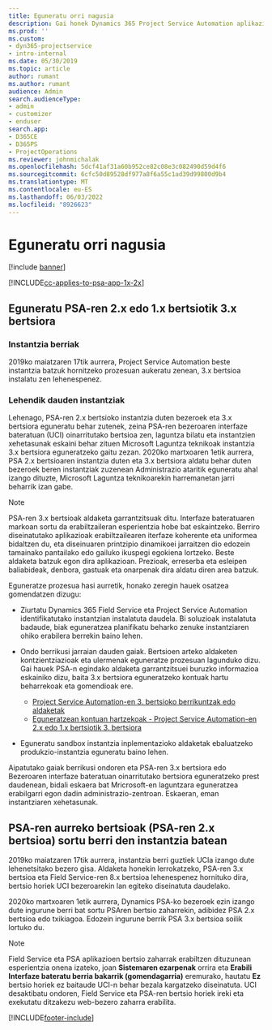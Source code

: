 ```yaml
---
title: Eguneratu orri nagusia
description: Gai honek Dynamics 365 Project Service Automation aplikazioko eginbide berri eta aldatuak bilatzeko tokiari eta azken bertsiora eguneratzeko prozesuari buruzko informazioa eskaintzen du.
ms.prod: ''
ms.custom:
- dyn365-projectservice
- intro-internal
ms.date: 05/30/2019
ms.topic: article
author: rumant
ms.author: rumant
audience: Admin
search.audienceType:
- admin
- customizer
- enduser
search.app:
- D365CE
- D365PS
- ProjectOperations
ms.reviewer: johnmichalak
ms.openlocfilehash: 5dcf41af31a60b952ce82c08e3c082490d59d4f6
ms.sourcegitcommit: 6cfc50d89528df977a8f6a55c1ad39d99800d9b4
ms.translationtype: MT
ms.contentlocale: eu-ES
ms.lasthandoff: 06/03/2022
ms.locfileid: "8926623"
---
```

# <a name="upgrade-home-page"></a>Eguneratu orri nagusia

[!include [banner](../includes/psa-now-project-operations.md)]

[!INCLUDE[cc-applies-to-psa-app-1x-2x](../includes/cc-applies-to-psa-app-1x-2x.md)]

## <a name="upgrade-from-psa-version-2x-or-1x-to-version-3x"></a>Eguneratu PSA-ren 2.x edo 1.x bertsiotik 3.x bertsiora

### <a name="new-instances"></a>Instantzia berriak

2019ko maiatzaren 17tik aurrera, Project Service Automation beste instantzia batzuk hornitzeko prozesuan aukeratu zenean, 3.x bertsioa instalatu zen lehenespenez.

### <a name="existing-instances"></a>Lehendik dauden instantziak

Lehenago, PSA-ren 2.x bertsioko instantzia duten bezeroek eta 3.x bertsiora eguneratu behar zutenek, zeina PSA-ren bezeroaren interfaze bateratuan (UCI) oinarritutako bertsioa zen, laguntza bilatu eta instantzien xehetasunak eskaini behar zituen Microsoft Laguntza teknikoak instantzia 3.x bertsiora eguneratzeko gaitu zezan. 2020ko martxoaren 1etik aurrera, PSA 2.x bertsioaren instantzia duten eta 3.x bertsiora aldatu behar duten bezeroek beren instantziak zuzenean Administrazio ataritik eguneratu ahal izango dituzte, Microsoft Laguntza teknikoarekin harremanetan jarri beharrik izan gabe.  

> [!NOTE]
> PSA-ren 3.x bertsioak aldaketa garrantzitsuak ditu. Interfaze bateratuaren markoan sortu da erabiltzaileran esperientzia hobe bat eskaintzeko. Berriro diseinatutako aplikazioak erabiltzailearen iterfaze koherente eta uniformea bidaltzen du, eta diseinuaren printzipio dinamikoei jarraitzen dio edozein tamainako pantailako edo gailuko ikuspegi egokiena lortzeko. Beste aldaketa batzuk egon dira aplikazioan. Prezioak, erreserba eta esleipen baliabideak, denbora, gastuak eta onarpenak dira aldatu diren area batzuk.

Eguneratze prozesua hasi aurretik, honako zeregin hauek osatzea gomendatzen dizugu:

- Ziurtatu Dynamics 365 Field Service eta Project Service Automation identifikatutako instantzian instalatuta daudela. Bi soluzioak instalatuta badaude, biak eguneratzea planifikatu beharko zenuke instantziaren ohiko erabilera berrekin baino lehen.
- Ondo berrikusi jarraian dauden gaiak. Bertsioen arteko aldaketen kontzientziazioak eta ulermenak eguneratze prozesuan lagunduko dizu. Gai hauek PSA-n egindako aldaketa garrantzitsuei buruzko informazioa eskainiko dizu, baita 3.x bertsiora eguneratzeko kontuak hartu beharrekoak eta gomendioak ere.

    - [Project Service Automation-en 3. bertsioko berrikuntzak edo aldaketak](whats-new-changed-v3.md)
    - [Eguneratzean kontuan hartzekoak - Project Service Automation-en 2.x edo 1.x bertsiotik 3. bertsiora](upgrade-v3.md)

- Eguneratu sandbox instantzia inplementazioko aldaketak ebaluatzeko produkzio-instantzia eguneratu baino lehen.

Aipatutako gaiak berrikusi ondoren eta PSA-ren 3.x bertsiora edo Bezeroaren interfaze bateratuan oinarritutako bertsiora eguneratzeko prest daudenean, bidali eskaera bat Mricrosoft-en laguntzara eguneratzea erabilgarri egon dadin administrazio-zentroan. Eskaeran, eman instantziaren xehetasunak.

## <a name="older-versions-of-psa-psa-version-2x-in-a-newly-created-instance"></a>PSA-ren aurreko bertsioak (PSA-ren 2.x bertsioa) sortu berri den instantzia batean

2019ko maiatzaren 17tik aurrera, instantzia berri guztiek UCIa izango dute lehenetsitako bezero gisa. Aldaketa honekin lerrokatzeko, PSA-ren 3.x bertsioa eta Field Service-ren 8.x bertsioa lehenespenez hornituko dira, bertsio horiek UCI bezeroarekin lan egiteko diseinatuta daudelako.

2020ko martxoaren 1etik aurrera, Dynamics PSA-ko bezeroek ezin izango dute ingurune berri bat sortu PSAren bertsio zaharrekin, adibidez PSA 2.x bertsioa edo txikiagoa. Edozein ingurune berrik PSA 3.x bertsioa soilik lortuko du.

> [!NOTE]
> Field Service eta PSA aplikazioen bertsio zaharrak erabiltzen dituzunean esperientzia onena izateko, joan **Sistemaren ezarpenak** orrira eta **Erabili Interfaze bateratu berria bakarrik (gomendagarria)** eremurako, hautatu **Ez** bertsio horiek ez baitaude UCI-n behar bezala kargatzeko diseinatuta. UCI desaktibatu ondoren, Field Service eta PSA-ren bertsio horiek ireki eta exekutatu ditzakezu web-bezero zaharra erabilita. 


[!INCLUDE[footer-include](../includes/footer-banner.md)]
